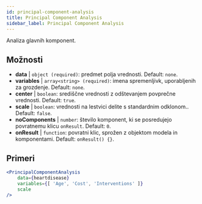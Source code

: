 ```yaml
---
id: principal-component-analysis
title: Principal Component Analysis
sidebar_label: Principal Component Analysis
---
```


Analiza glavnih komponent.

## Možnosti

* __data__ | `object (required)`: predmet polja vrednosti. Default: `none`.
* __variables__ | `array<string> (required)`: imena spremenljivk, uporabljenih za grozdenje. Default: `none`.
* __center__ | `boolean`: središčne vrednosti z odštevanjem povprečne vrednosti. Default: `true`.
* __scale__ | `boolean`: vrednosti na lestvici delite s standardnim odklonom.. Default: `false`.
* __noComponents__ | `number`: število komponent, ki se posredujejo povratnemu klicu `onResult`. Default: `0`.
* __onResult__ | `function`: povratni klic, sprožen z objektom modela in komponentami. Default: `onResult() {}`.


## Primeri

```jsx live
<PrincipalComponentAnalysis 
    data={heartdisease} 
    variables={[ 'Age', 'Cost', 'Interventions' ]}
    scale
/>
```

